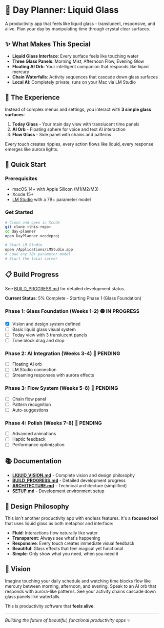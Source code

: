 # 🌊 Day Planner: Liquid Glass

A productivity app that feels like liquid glass - translucent, responsive, and alive. Plan your day by manipulating time through crystal clear surfaces.

## ✨ What Makes This Special

- **Liquid Glass Interface**: Every surface feels like touching water
- **Three Glass Panels**: Morning Mist, Afternoon Flow, Evening Glow  
- **Floating AI Orb**: Your intelligent companion that responds like liquid mercury
- **Chain Waterfalls**: Activity sequences that cascade down glass surfaces
- **Local AI**: Completely private, runs on your Mac via LM Studio

## 🎯 The Experience

Instead of complex menus and settings, you interact with **3 simple glass surfaces**:

1. **Today Glass** - Your main day view with translucent time panels
2. **AI Orb** - Floating sphere for voice and text AI interaction  
3. **Flow Glass** - Side panel with chains and patterns

Every touch creates ripples, every action flows like liquid, every response emerges like aurora lights.

## 🚀 Quick Start

### Prerequisites
- macOS 14+ with Apple Silicon (M1/M2/M3)
- Xcode 15+
- [LM Studio](https://lmstudio.ai) with a 7B+ parameter model

### Get Started
```bash
# Clone and open in Xcode
git clone <this-repo>
cd day-planner
open DayPlanner.xcodeproj

# Start LM Studio
open /Applications/LMStudio.app
# Load any 7B+ parameter model
# Start the local server
```

## 📋 Build Progress

See [BUILD_PROGRESS.md](./BUILD_PROGRESS.md) for detailed development status.

**Current Status**: 5% Complete - Starting Phase 1 (Glass Foundation)

### Phase 1: Glass Foundation (Weeks 1-2) 🟡 IN PROGRESS
- [x] Vision and design system defined
- [ ] Basic liquid glass visual system
- [ ] Today view with 3 translucent panels
- [ ] Time block drag and drop

### Phase 2: AI Integration (Weeks 3-4) 🔴 PENDING
- [ ] Floating AI orb
- [ ] LM Studio connection
- [ ] Streaming responses with aurora effects

### Phase 3: Flow System (Weeks 5-6) 🔴 PENDING  
- [ ] Chain flow panel
- [ ] Pattern recognition
- [ ] Auto-suggestions

### Phase 4: Polish (Weeks 7-8) 🔴 PENDING
- [ ] Advanced animations
- [ ] Haptic feedback
- [ ] Performance optimization

## 📚 Documentation

- **[LIQUID_VISION.md](./LIQUID_VISION.md)** - Complete vision and design philosophy
- **[BUILD_PROGRESS.md](./BUILD_PROGRESS.md)** - Detailed development progress
- **[ARCHITECTURE.md](./ARCHITECTURE.md)** - Technical architecture (simplified)
- **[SETUP.md](./SETUP.md)** - Development environment setup

## 🎨 Design Philosophy

This isn't another productivity app with endless features. It's a **focused tool** that uses liquid glass as both metaphor and interface:

- **Fluid**: Interactions flow naturally like water
- **Transparent**: Always see what's happening
- **Responsive**: Every touch creates immediate visual feedback  
- **Beautiful**: Glass effects that feel magical yet functional
- **Simple**: Only show what you need, when you need it

## 🔮 Vision

Imagine touching your daily schedule and watching time blocks flow like mercury between morning, afternoon, and evening. Speak to an AI orb that responds with aurora-like patterns. See your activity chains cascade down glass panels like waterfalls.

This is productivity software that **feels alive**.

---

*Building the future of beautiful, functional productivity apps* ✨
